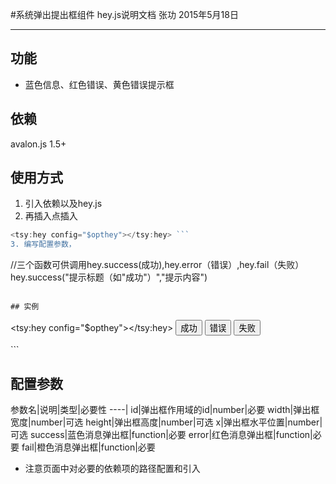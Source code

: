 #系统弹出提出框组件 hey.js说明文档
张功 2015年5月18日

---

## 功能
* 蓝色信息、红色错误、黄色错误提示框

## 依赖
avalon.js 1.5+

## 使用方式

1. 引入依赖以及hey.js
2. 再插入点插入
```javascript
<tsy:hey config="$opthey"></tsy:hey> ```
3. 编写配置参数，

```
//三个函数可供调用hey.success(成功),hey.error（错误）,hey.fail（失败）
 hey.success("提示标题（如"成功"）","提示内容")

```

## 实例

```
<!DOCTYPE html>
<html>
<head lang="en">
    <meta charset="UTF-8">
    <title>弹出框组件实例</title>
    <script src="../../src/js/avalon.modern.1.5.min.js"></script>
</head>
<body ms-controller="heyDemo">

<tsy:hey config="$opthey"></tsy:hey>
<button ms-click="openhey0()">成功</button>
<button ms-click="openhey1()">错误</button>
<button ms-click="openhey2()">失败</button>
<script>
    avalon.ready(function () {
        require(['../../lib/hey/hey'], function () {
            var vm=avalon.define({
                $id:'heyDemo',
                ready: function () {
                    avalon.scan()
                },
                $opthey:{
                    id:'hey',
//                    width:"",
//                    height:"",
//                    x:"360",
                },
                openhey0: function () {
                        hey.success("成功","主要提示内容是这样的suc")
                },
                openhey1: function () {
                        hey.error("错误","主要提示内容是这样的err")
                },
                openhey2: function () {
                        hey.fail("失败","主要提示内容是这样的fail")
                }
            })

            window[vm.$id]=vm
            vm.ready()
        })
    })
</script>
</body>
</html>
```


## 配置参数

参数名|说明|类型|必要性
----|
id|弹出框作用域的id|number|必要
width|弹出框宽度|number|可选
height|弹出框高度|number|可选
x|弹出框水平位置|number|可选
success|蓝色消息弹出框|function|必要
error|红色消息弹出框|function|必要
fail|橙色消息弹出框|function|必要

* 注意页面中对必要的依赖项的路径配置和引入
